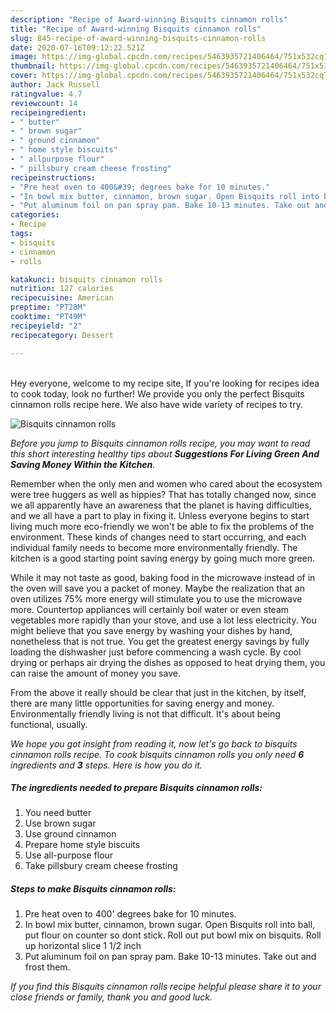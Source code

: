 ```yaml
---
description: "Recipe of Award-winning Bisquits cinnamon rolls"
title: "Recipe of Award-winning Bisquits cinnamon rolls"
slug: 845-recipe-of-award-winning-bisquits-cinnamon-rolls
date: 2020-07-16T09:12:22.521Z
image: https://img-global.cpcdn.com/recipes/5463935721406464/751x532cq70/bisquits-cinnamon-rolls-recipe-main-photo.jpg
thumbnail: https://img-global.cpcdn.com/recipes/5463935721406464/751x532cq70/bisquits-cinnamon-rolls-recipe-main-photo.jpg
cover: https://img-global.cpcdn.com/recipes/5463935721406464/751x532cq70/bisquits-cinnamon-rolls-recipe-main-photo.jpg
author: Jack Russell
ratingvalue: 4.7
reviewcount: 14
recipeingredient:
- " butter"
- " brown sugar"
- " ground cinnamon"
- " home style biscuits"
- " allpurpose flour"
- " pillsbury cream cheese frosting"
recipeinstructions:
- "Pre heat oven to 400&#39; degrees bake for 10 minutes."
- "In bowl mix butter, cinnamon, brown sugar. Open Bisquits roll into ball, put flour on counter so dont stick. Roll out put bowl mix on bisquits. Roll up horizontal slice 1 1/2 inch"
- "Put aluminum foil on pan spray pam. Bake 10-13 minutes. Take out and frost them."
categories:
- Recipe
tags:
- bisquits
- cinnamon
- rolls

katakunci: bisquits cinnamon rolls 
nutrition: 127 calories
recipecuisine: American
preptime: "PT28M"
cooktime: "PT49M"
recipeyield: "2"
recipecategory: Dessert

---
```

<br>
Hey everyone, welcome to my recipe site, If you're looking for recipes idea to cook today, look no further! We provide you only the perfect Bisquits cinnamon rolls recipe here. We also have wide variety of recipes to try.
<br>


![Bisquits cinnamon rolls](https://img-global.cpcdn.com/recipes/5463935721406464/751x532cq70/bisquits-cinnamon-rolls-recipe-main-photo.jpg)

<i>Before you jump to Bisquits cinnamon rolls recipe, you may want to read this short interesting healthy tips about 
<strong>Suggestions For Living Green And Saving Money Within the Kitchen</strong>.</i>
</br>

Remember when the only men and women who cared about the ecosystem were tree huggers as well as hippies? That has totally changed now, since we all apparently have an awareness that the planet is having difficulties, and we all have a part to play in fixing it. Unless everyone begins to start living much more eco-friendly we won't be able to fix the problems of the environment. These kinds of changes need to start occurring, and each individual family needs to become more environmentally friendly. The kitchen is a good starting point saving energy by going much more green.

While it may not taste as good, baking food in the microwave instead of in the oven will save you a packet of money. Maybe the realization that an oven utilizes 75% more energy will stimulate you to use the microwave more. Countertop appliances will certainly boil water or even steam vegetables more rapidly than your stove, and use a lot less electricity. You might believe that you save energy by washing your dishes by hand, nonetheless that is not true. You get the greatest energy savings by fully loading the dishwasher just before commencing a wash cycle. By cool drying or perhaps air drying the dishes as opposed to heat drying them, you can raise the amount of money you save.

From the above it really should be clear that just in the kitchen, by itself, there are many little opportunities for saving energy and money. Environmentally friendly living is not that difficult. It's about being functional, usually.


<i>We hope you got insight from reading it, now let's go back to bisquits cinnamon rolls recipe. To cook bisquits cinnamon rolls you only need <strong>6</strong> ingredients and <strong>3</strong> steps. Here is how you do it.
</i>

##### The ingredients needed to prepare Bisquits cinnamon rolls:

1. You need  butter
1. Use  brown sugar
1. Use  ground cinnamon
1. Prepare  home style biscuits
1. Use  all-purpose flour
1. Take  pillsbury cream cheese frosting


##### Steps to make Bisquits cinnamon rolls:

1. Pre heat oven to 400&#39; degrees bake for 10 minutes.
1. In bowl mix butter, cinnamon, brown sugar. Open Bisquits roll into ball, put flour on counter so dont stick. Roll out put bowl mix on bisquits. Roll up horizontal slice 1 1/2 inch
1. Put aluminum foil on pan spray pam. Bake 10-13 minutes. Take out and frost them.


<i>If you find this Bisquits cinnamon rolls recipe helpful please share it to your close friends or family, thank you and good luck.</i>
